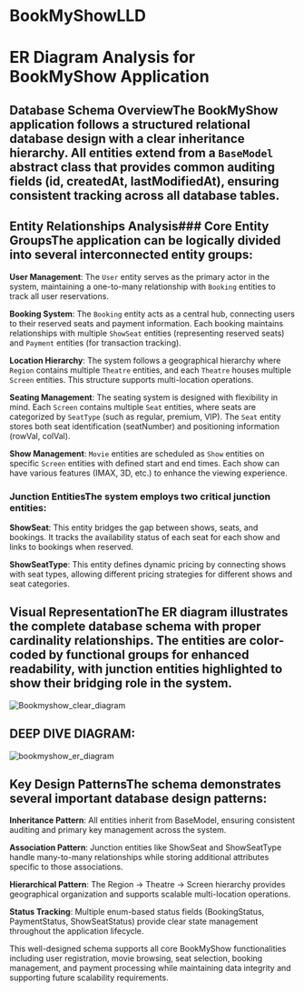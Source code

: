 # BookMyShowLLD

# ER Diagram Analysis for BookMyShow Application

## Database Schema OverviewThe BookMyShow application follows a structured relational database design with a clear inheritance hierarchy. All entities extend from a `BaseModel` abstract class that provides common auditing fields (id, createdAt, lastModifiedAt), ensuring consistent tracking across all database tables.

## Entity Relationships Analysis### Core Entity GroupsThe application can be logically divided into several interconnected entity groups:

**User Management**: The `User` entity serves as the primary actor in the system, maintaining a one-to-many relationship with `Booking` entities to track all user reservations.

**Booking System**: The `Booking` entity acts as a central hub, connecting users to their reserved seats and payment information. Each booking maintains relationships with multiple `ShowSeat` entities (representing reserved seats) and `Payment` entities (for transaction tracking).

**Location Hierarchy**: The system follows a geographical hierarchy where `Region` contains multiple `Theatre` entities, and each `Theatre` houses multiple `Screen` entities. This structure supports multi-location operations.

**Seating Management**: The seating system is designed with flexibility in mind. Each `Screen` contains multiple `Seat` entities, where seats are categorized by `SeatType` (such as regular, premium, VIP). The `Seat` entity stores both seat identification (seatNumber) and positioning information (rowVal, colVal).

**Show Management**: `Movie` entities are scheduled as `Show` entities on specific `Screen` entities with defined start and end times. Each show can have various features (IMAX, 3D, etc.) to enhance the viewing experience.

### Junction EntitiesThe system employs two critical junction entities:

**ShowSeat**: This entity bridges the gap between shows, seats, and bookings. It tracks the availability status of each seat for each show and links to bookings when reserved.

**ShowSeatType**: This entity defines dynamic pricing by connecting shows with seat types, allowing different pricing strategies for different shows and seat categories.

## Visual RepresentationThe ER diagram illustrates the complete database schema with proper cardinality relationships. The entities are color-coded by functional groups for enhanced readability, with junction entities highlighted to show their bridging role in the system.
![Bookmyshow_clear_diagram](https://github.com/user-attachments/assets/469e3c80-4550-4af6-890f-430d635c0111)

## DEEP DIVE DIAGRAM:
![bookmyshow_er_diagram](https://github.com/user-attachments/assets/f897255f-3cb3-4279-bcb6-89c4bc85e6e7)

## Key Design PatternsThe schema demonstrates several important database design patterns:

**Inheritance Pattern**: All entities inherit from BaseModel, ensuring consistent auditing and primary key management across the system.

**Association Pattern**: Junction entities like ShowSeat and ShowSeatType handle many-to-many relationships while storing additional attributes specific to those associations.

**Hierarchical Pattern**: The Region → Theatre → Screen hierarchy provides geographical organization and supports scalable multi-location operations.

**Status Tracking**: Multiple enum-based status fields (BookingStatus, PaymentStatus, ShowSeatStatus) provide clear state management throughout the application lifecycle.

This well-designed schema supports all core BookMyShow functionalities including user registration, movie browsing, seat selection, booking management, and payment processing while maintaining data integrity and supporting future scalability requirements.
